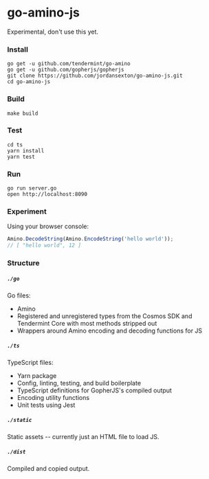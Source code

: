 # go-amino-js

Experimental, don't use this yet.

### Install

```shell
go get -u github.com/tendermint/go-amino
go get -u github.com/gopherjs/gopherjs
git clone https://github.com/jordansexton/go-amino-js.git
cd go-amino-js
```

### Build

```shell
make build
```

### Test

```shell
cd ts
yarn install
yarn test
```

### Run

```shell
go run server.go
open http://localhost:8090
```

### Experiment

Using your browser console:

```javascript
Amino.DecodeString(Amino.EncodeString('hello world'));
// [ "hello world", 12 ]
```

### Structure

##### `./go`
Go files:
  - Amino
  - Registered and unregistered types from the Cosmos SDK and Tendermint Core with most methods stripped out
  - Wrappers around Amino encoding and decoding functions for JS

##### `./ts`
TypeScript files: 
  - Yarn package
  - Config, linting, testing, and build boilerplate
  - TypeScript definitions for GopherJS's compiled output
  - Encoding utility functions
  - Unit tests using Jest

##### `./static`
Static assets -- currently just an HTML file to load JS.

##### `./dist`
Compiled and copied output.